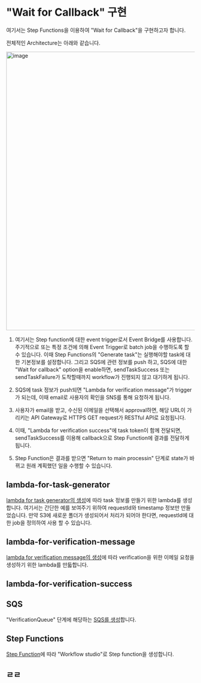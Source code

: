 # "Wait for Callback" 구현

여기서는 Step Functions을 이용하여 "Wait for Callback"을 구현하고자 합니다. 

전체적인 Architecture는 아래와 같습니다. 

<img width="742" alt="image" src="https://user-images.githubusercontent.com/52392004/175043966-6bda055d-8b18-4487-9aa3-02e76b5fa384.png">

1) 여기서는 Step function에 대한 event trigger로서 Event Bridge를 사용합니다. 주기적으로 또는 특정 조건에 의해 Event Trigger로 batch job을 수행하도록 할 수 있습니다. 이때 Step Functions의 "Generate task"는 실행해야할 task에 대한 기본정보를 설정합니다. 그리고 SQS에 관련 정보를 push 하고, SQS에 대한 "Wait for callback" option을 enable하면, sendTaskSuccess 또는 sendTaskFailure가 도착할때까지 workflow가 진행되지 않고 대기하게 됩니다. 

2) SQS에 task 정보가 push되면 "Lambda for verification message"가 trigger가 되는데, 이때 email로 사용자의 확인을 SNS를 통해 요청하게 됩니다.

3) 사용자가 email을 받고, 수신된 이메일을 선택해서 approval하면, 해당 URL이 가리키는 API Gateway로 HTTPS GET request가 RESTful API로 요청됩니다. 

4) 이때, "Lambda for verification success"에 task token이 함께 전달되면, sendTaskSuccess를 이용해 callback으로 Step Function에 결과를 전달하게 됩니다.

5) Step Function은 결과를 받으면 "Return to main processin" 단계로 state가 바뀌고 원래 계획했던 일을 수행할 수 있습니다. 


## lambda-for-task-generator


[lambda for task generator의 생성](https://github.com/kyopark2014/case-study-wait-for-callback/blob/main/console/task-generator.md)에 따라 task 정보를 만들기 위한 lambda를 생성합니다. 여기서는 간단한 예를 보여주기 위하여 requestId와 timestamp 정보만 만들었습니다. 만약 S3에 새로운 폴더가 생성되어서 처리가 되어야 한다면, requestId에 대한 job을 정의하여 사용 할 수 있습니다. 

## lambda-for-verification-message

[lambda for verification message의 생성](https://github.com/kyopark2014/case-study-wait-for-callback/blob/main/console/verificiation-message.md)에 따라 verification을 위한 이메일 요청을 생성하기 위한 lambda를 만듧합니다. 

## lambda-for-verification-success

## SQS 

"VerificationQueue" 단계에 해당하는 [SQS를 생성](https://github.com/kyopark2014/case-study-wait-for-callback/blob/main/console/sqs.md)합니다. 


## Step Functions

[Step Function](https://github.com/kyopark2014/case-study-wait-for-callback/blob/main/console/step-function.md)에 따라 "Workflow studio"로 Step function을 생성합니다. 

## ㄹㄹ
